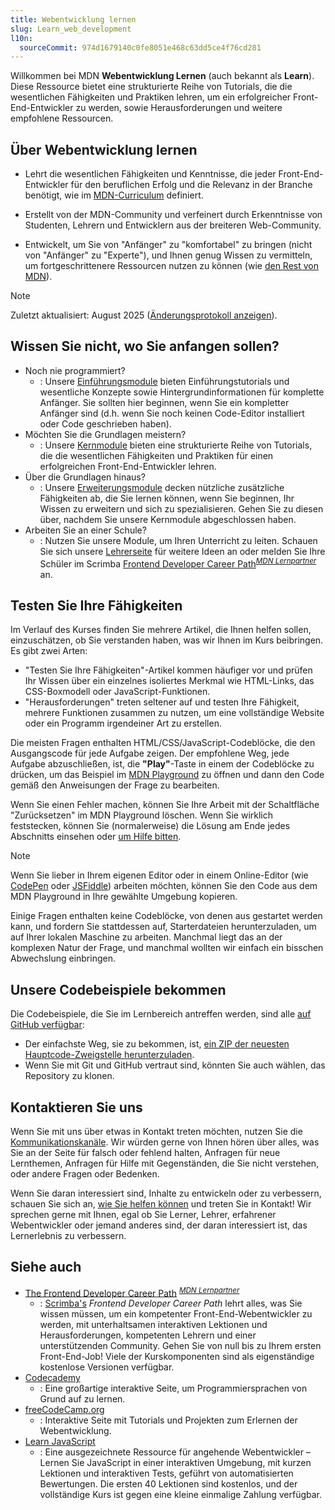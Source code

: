 ```yaml
---
title: Webentwicklung lernen
slug: Learn_web_development
l10n:
  sourceCommit: 974d1679140c0fe8051e468c63dd5ce4f76cd281
---
```


Willkommen bei MDN **Webentwicklung Lernen** (auch bekannt als **Learn**). Diese Ressource bietet eine strukturierte Reihe von Tutorials, die die wesentlichen Fähigkeiten und Praktiken lehren, um ein erfolgreicher Front-End-Entwickler zu werden, sowie Herausforderungen und weitere empfohlene Ressourcen.

## Über Webentwicklung lernen

- Lehrt die wesentlichen Fähigkeiten und Kenntnisse, die jeder Front-End-Entwickler für den beruflichen Erfolg und die Relevanz in der Branche benötigt, wie im [MDN-Curriculum](/en-US/curriculum/) definiert.

- Erstellt von der MDN-Community und verfeinert durch Erkenntnisse von Studenten, Lehrern und Entwicklern aus der breiteren Web-Community.

- Entwickelt, um Sie von "Anfänger" zu "komfortabel" zu bringen (nicht von "Anfänger" zu "Experte"), und Ihnen genug Wissen zu vermitteln, um fortgeschrittenere Ressourcen nutzen zu können (wie [den Rest von MDN](/en-US/)).

> [!NOTE]
> Zuletzt aktualisiert: August 2025 ([Änderungsprotokoll anzeigen](/de/docs/Learn_web_development/Changelog)).

## Wissen Sie nicht, wo Sie anfangen sollen?

- Noch nie programmiert?
  - : Unsere [Einführungsmodule](/de/docs/Learn_web_development/Getting_started) bieten Einführungstutorials und wesentliche Konzepte sowie Hintergrundinformationen für komplette Anfänger. Sie sollten hier beginnen, wenn Sie ein kompletter Anfänger sind (d.h. wenn Sie noch keinen Code-Editor installiert oder Code geschrieben haben).
- Möchten Sie die Grundlagen meistern?
  - : Unsere [Kernmodule](/de/docs/Learn_web_development/Core) bieten eine strukturierte Reihe von Tutorials, die die wesentlichen Fähigkeiten und Praktiken für einen erfolgreichen Front-End-Entwickler lehren.
- Über die Grundlagen hinaus?
  - : Unsere [Erweiterungsmodule](/de/docs/Learn_web_development/Extensions) decken nützliche zusätzliche Fähigkeiten ab, die Sie lernen können, wenn Sie beginnen, Ihr Wissen zu erweitern und sich zu spezialisieren. Gehen Sie zu diesen über, nachdem Sie unsere Kernmodule abgeschlossen haben.
- Arbeiten Sie an einer Schule?
  - : Nutzen Sie unsere Module, um Ihren Unterricht zu leiten. Schauen Sie sich unsere [Lehrerseite](/de/docs/Learn_web_development/Educators) für weitere Ideen an oder melden Sie Ihre Schüler im Scrimba [Frontend Developer Career Path](https://scrimba.com/the-frontend-developer-career-path-c0j?via=mdn)<sup>[_MDN Lernpartner_](/de/docs/MDN/Writing_guidelines/Learning_content#partner_links_and_embeds)</sup> an.

## Testen Sie Ihre Fähigkeiten

Im Verlauf des Kurses finden Sie mehrere Artikel, die Ihnen helfen sollen, einzuschätzen, ob Sie verstanden haben, was wir Ihnen im Kurs beibringen. Es gibt zwei Arten:

- "Testen Sie Ihre Fähigkeiten"-Artikel kommen häufiger vor und prüfen Ihr Wissen über ein einzelnes isoliertes Merkmal wie HTML-Links, das CSS-Boxmodell oder JavaScript-Funktionen.
- "Herausforderungen" treten seltener auf und testen Ihre Fähigkeit, mehrere Funktionen zusammen zu nutzen, um eine vollständige Website oder ein Programm irgendeiner Art zu erstellen.

Die meisten Fragen enthalten HTML/CSS/JavaScript-Codeblöcke, die den Ausgangscode für jede Aufgabe zeigen. Der empfohlene Weg, jede Aufgabe abzuschließen, ist, die **"Play"**-Taste in einem der Codeblöcke zu drücken, um das Beispiel im [MDN Playground](/en-US/play) zu öffnen und dann den Code gemäß den Anweisungen der Frage zu bearbeiten.

Wenn Sie einen Fehler machen, können Sie Ihre Arbeit mit der Schaltfläche "Zurücksetzen" im MDN Playground löschen. Wenn Sie wirklich feststecken, können Sie (normalerweise) die Lösung am Ende jedes Abschnitts einsehen oder [um Hilfe bitten](#kontaktieren_sie_uns).

> [!NOTE]
> Wenn Sie lieber in Ihrem eigenen Editor oder in einem Online-Editor (wie [CodePen](https://codepen.io/) oder [JSFiddle](https://jsfiddle.net/)) arbeiten möchten, können Sie den Code aus dem MDN Playground in Ihre gewählte Umgebung kopieren.

Einige Fragen enthalten keine Codeblöcke, von denen aus gestartet werden kann, und fordern Sie stattdessen auf, Starterdateien herunterzuladen, um auf Ihrer lokalen Maschine zu arbeiten. Manchmal liegt das an der komplexen Natur der Frage, und manchmal wollten wir einfach ein bisschen Abwechslung einbringen.

## Unsere Codebeispiele bekommen

Die Codebeispiele, die Sie im Lernbereich antreffen werden, sind alle [auf GitHub verfügbar](https://github.com/mdn/learning-area/):

- Der einfachste Weg, sie zu bekommen, ist, [ein ZIP der neuesten Hauptcode-Zweigstelle herunterzuladen](https://codeload.github.com/mdn/learning-area/zip/main).
- Wenn Sie mit Git und GitHub vertraut sind, könnten Sie auch wählen, das Repository zu klonen.

## Kontaktieren Sie uns

Wenn Sie mit uns über etwas in Kontakt treten möchten, nutzen Sie die [Kommunikationskanäle](/de/docs/MDN/Community/Communication_channels). Wir würden gerne von Ihnen hören über alles, was Sie an der Seite für falsch oder fehlend halten, Anfragen für neue Lernthemen, Anfragen für Hilfe mit Gegenständen, die Sie nicht verstehen, oder andere Fragen oder Bedenken.

Wenn Sie daran interessiert sind, Inhalte zu entwickeln oder zu verbessern, schauen Sie sich an, [wie Sie helfen können](/de/docs/MDN/Community) und treten Sie in Kontakt! Wir sprechen gerne mit Ihnen, egal ob Sie Lerner, Lehrer, erfahrener Webentwickler oder jemand anderes sind, der daran interessiert ist, das Lernerlebnis zu verbessern.

## Siehe auch

- [The Frontend Developer Career Path](https://scrimba.com/the-frontend-developer-career-path-c0j?via=mdn) <sup>[_MDN Lernpartner_](/de/docs/MDN/Writing_guidelines/Learning_content#partner_links_and_embeds)</sup>
  - : [Scrimba's](https://scrimba.com?via=mdn) _Frontend Developer Career Path_ lehrt alles, was Sie wissen müssen, um ein kompetenter Front-End-Webentwickler zu werden, mit unterhaltsamen interaktiven Lektionen und Herausforderungen, kompetenten Lehrern und einer unterstützenden Community. Gehen Sie von null bis zu Ihrem ersten Front-End-Job! Viele der Kurskomponenten sind als eigenständige kostenlose Versionen verfügbar.
- [Codecademy](https://www.codecademy.com/)
  - : Eine großartige interaktive Seite, um Programmiersprachen von Grund auf zu lernen.
- [freeCodeCamp.org](https://www.freecodecamp.org/)
  - : Interaktive Seite mit Tutorials und Projekten zum Erlernen der Webentwicklung.
- [Learn JavaScript](https://learnjavascript.online/)
  - : Eine ausgezeichnete Ressource für angehende Webentwickler – Lernen Sie JavaScript in einer interaktiven Umgebung, mit kurzen Lektionen und interaktiven Tests, geführt von automatisierten Bewertungen. Die ersten 40 Lektionen sind kostenlos, und der vollständige Kurs ist gegen eine kleine einmalige Zahlung verfügbar.
